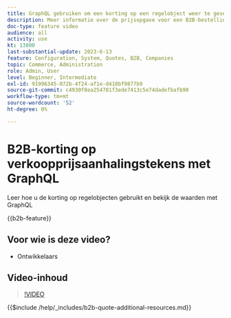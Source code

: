 ```yaml
---
title: GraphQL gebruiken om een korting op een regelobject weer te geven
description: Meer informatie over de prijsopgave voor een B2B-bestelling biedt korting op lijstitems met GraphQL
doc-type: feature video
audience: all
activity: use
kt: 13800
last-substantial-update: 2023-6-13
feature: Configuration, System, Quotes, B2B, Companies
topic: Commerce, Administration
role: Admin, User
level: Beginner, Intermediate
exl-id: 91996345-072b-4f24-af1e-d418bf9877b9
source-git-commit: c4930f8ea254781f3ede7413c5e74dadefbafb90
workflow-type: tm+mt
source-wordcount: '52'
ht-degree: 0%

---
```


# B2B-korting op verkoopprijsaanhalingstekens met GraphQL

Leer hoe u de korting op regelobjecten gebruikt en bekijk de waarden met GraphQL

{{b2b-feature}}

## Voor wie is deze video?

- Ontwikkelaars

## Video-inhoud

>[!VIDEO](https://video.tv.adobe.com/v/3420419?learn=on)

{{$include /help/_includes/b2b-quote-additional-resources.md}}
